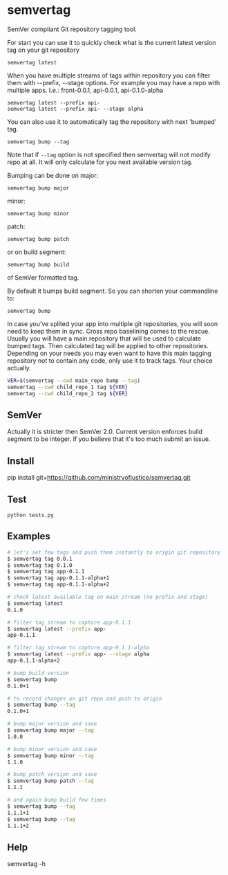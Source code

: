 # semvertag
SemVer compliant Git repository tagging tool.


For start you can use it to quickly check what is the current latest version tag on your git repository
```
semvertag latest
```
When you have multiple streams of tags within repository you can filter them with --prefix, --stage options.
For example you may have a repo with multiple apps. I.e.: front-0.0.1, api-0.0.1, api-0.1.0-alpha
```
semvertag latest --prefix api-
semvertag latest --prefix api- --stage alpha
```

You can also use it to automatically tag the repository with next 'bumped' tag.
```
semvertag bump --tag
```
Note that if `--tag` option is not specified then semvertag will not modify repo at all. It will only calculate for you
next available version tag.

Bumping can be done on major:
```
semvertag bump major
```
minor:
```
semvertag bump minor
```
patch:
```
semvertag bump patch
```
or on build segment:
```
semvertag bump build
```
of SemVer formatted tag.

By default it bumps build segment. So you can shorten your commandline to:
```
semvertag bump
```

In case you've splited your app into multiple git repositories, you will soon need to keep them in sync. Cross repo
baselining comes to the rescue.
Usually you will have a main repository that will be used to calculate bumped tags. Then calculated tag will be applied
to other repositories.
Depending on your needs you may even want to have this main tagging repository not to contain any code, only use it to
track tags. Your choice actually.
```bash
VER=$(semvertag --cwd main_repo bump --tag)
semvertag --cwd child_repo_1 tag ${VER}
semvertag --cwd child_repo_2 tag ${VER}
```


## SemVer
Actually it is stricter then SemVer 2.0. Current version enforces build segment to be integer. If you believe that 
it's too much submit an issue.


## Install
pip install git+https://github.com/ministryofjustice/semvertag.git


## Test
```
python tests.py
```

## Examples
```bash
# let's set few tags and push them instantly to origin git repository
$ semvertag tag 0.0.1
$ semvertag tag 0.1.0
$ semvertag tag app-0.1.1
$ semvertag tag app-0.1.1-alpha+1
$ semvertag tag app-0.1.1-alpha+2

# check latest available tag on main stream (no prefix and stage)
$ semvertag latest
0.1.0

# filter tag stream to capture app-0.1.1
$ semvertag latest --prefix app-
app-0.1.1

# filter tag stream to capture app-0.1.1-alpha
$ semvertag latest --prefix app- --stage alpha
app-0.1.1-alpha+2

# bump build version
$ semvertag bump
0.1.0+1

# to record changes on git repo and push to origin
$ semvertag bump --tag
0.1.0+1

# bump major version and save
$ semvertag bump major --tag
1.0.0

# bump minor version and save
$ semvertag bump minor --tag
1.1.0

# bump patch version and save
$ semvertag bump patch --tag
1.1.1

# and again bump build few times
$ semvertag bump --tag
1.1.1+1
$ semvertag bump --tag
1.1.1+2

```


## Help
semvertag -h

